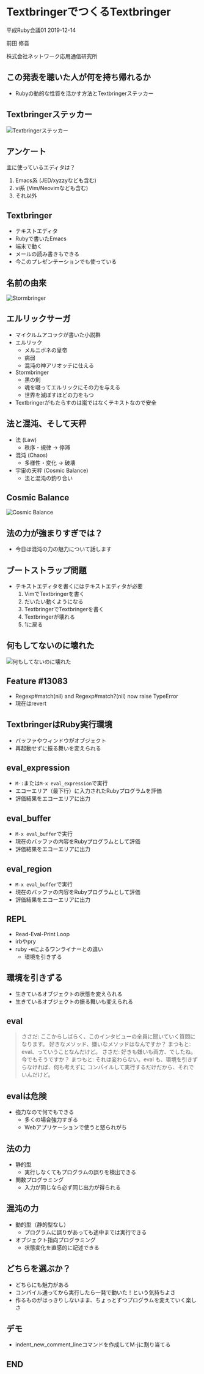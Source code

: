 # TextbringerでつくるTextbringer

平成Ruby会議01  2019-12-14




前田 修吾

株式会社ネットワーク応用通信研究所

## この発表を聴いた人が何を持ち帰れるか

* Rubyの動的な性質を活かす方法とTextbringerステッカー

## Textbringerステッカー

![Textbringerステッカー](sticker.jpg)

## アンケート

主に使っているエディタは？

1. Emacs系 (JED/xyzzyなども含む)
2. vi系 (Vim/Neovimなども含む)
3. それ以外

## Textbringer

* テキストエディタ
* Rubyで書いたEmacs
* 端末で動く
* メールの読み書きもできる
* 今このプレゼンテーションでも使っている

## 名前の由来

![Stormbringer](stormbringer.jpg)

## エルリックサーガ

* マイクルムアコックが書いた小説群
* エルリック
    * メルニボネの皇帝
    * 病弱
    * 混沌の神アリオッチに仕える
* Stormbringer
    * 黒の剣
    * 魂を啜ってエルリックにその力を与える
    * 世界を滅ぼすほどの力をもつ
* Textbringerがもたらすのは嵐ではなくテキストなので安全

## 法と混沌、そして天秤

* 法 (Law)
    * 秩序・規律 → 停滞
* 混沌 (Chaos)
    * 多様性・変化 → 破壊
* 宇宙の天秤 (Cosmic Balance)
    * 法と混沌の釣り合い

## Cosmic Balance

![Cosmic Balance](balance.png)

## 法の力が強まりすぎでは？

* 今日は混沌の力の魅力について話します

## ブートストラップ問題

* テキストエディタを書くにはテキストエディタが必要
    1. VimでTextbringerを書く
    2. だいたい動くようになる
    3. TextbringerでTextbringerを書く
    4. Textbringerが壊れる
    5. 1に戻る

## 何もしてないのに壊れた

![何もしてないのに壊れた](textbringer_broken.png)

## Feature #13083

* Regexp#match(nil) and Regexp#match?(nil) now raise TypeError
* 現在はrevert

## TextbringerはRuby実行環境

* バッファやウィンドウがオブジェクト
* 再起動せずに振る舞いを変えられる

## eval_expression

* `M-:`または`M-x eval_expression`で実行
* エコーエリア（最下行）に入力されたRubyプログラムを評価
* 評価結果をエコーエリアに出力

## eval_buffer

* `M-x eval_buffer`で実行
* 現在のバッファの内容をRubyプログラムとして評価
* 評価結果をエコーエリアに出力

## eval_region

* `M-x eval_buffer`で実行
* 現在のバッファの内容をRubyプログラムとして評価
* 評価結果をエコーエリアに出力

## REPL

* Read-Eval-Print Loop
* irbやpry
* ruby -eによるワンライナーとの違い
    * 環境を引きずる

## 環境を引きずる

* 生きているオブジェクトの状態を変えられる
* 生きているオブジェクトの振る舞いも変えられる

## eval

> ささだ: ここからしばらく、このインタビューの全員に聞いていく質問になります。
> 好きなメソッド、嫌いなメソッドはなんですか？
> まつもと: eval、っていうことなんだけど。
> ささだ: 好きも嫌いも両方、でしたね。今でもそうですか？
> まつもと: それは変わらない。eval も、環境を引きずらなければ、何も考えずに
> コンパイルして実行するだけだから、それでいんだけど。

## evalは危険

* 強力なので何でもできる
    * 多くの場合強力すぎる
    * Webアプリケーションで使うと怒られがち

## 法の力

* 静的型
    * 実行しなくてもプログラムの誤りを検出できる
* 関数プログラミング
    * 入力が同じなら必ず同じ出力が得られる

## 混沌の力

* 動的型（静的型なし）
    * プログラムに誤りがあっても途中までは実行できる
* オブジェクト指向プログラミング
    * 状態変化を直感的に記述できる

## どちらを選ぶか？

* どちらにも魅力がある
* コンパイル通ってから実行したら一発で動いた！という気持ちよさ
* 作るものがはっきりしないまま、ちょっとずつプログラムを変えていく楽しさ

## デモ

* indent_new_comment_lineコマンドを作成してM-jに割り当てる

## END
